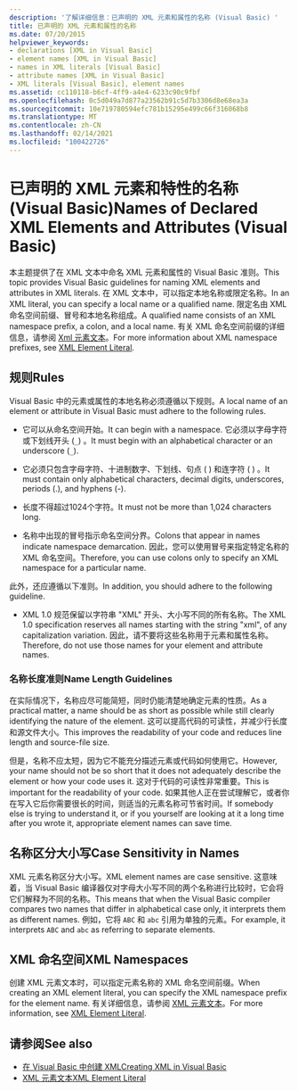 ```yaml
---
description: '了解详细信息：已声明的 XML 元素和属性的名称 (Visual Basic) '
title: 已声明的 XML 元素和属性的名称
ms.date: 07/20/2015
helpviewer_keywords:
- declarations [XML in Visual Basic]
- element names [XML in Visual Basic]
- names in XML literals [Visual Basic]
- attribute names [XML in Visual Basic]
- XML literals [Visual Basic], element names
ms.assetid: cc110118-b6cf-4ff9-a4e4-6233c90c9fbf
ms.openlocfilehash: 0c5d049a7d877a23562b91c5d7b3306d8e68ea3a
ms.sourcegitcommit: 10e719780594efc781b15295e499c66f316068b8
ms.translationtype: MT
ms.contentlocale: zh-CN
ms.lasthandoff: 02/14/2021
ms.locfileid: "100422726"
---
```

# <a name="names-of-declared-xml-elements-and-attributes-visual-basic"></a><span data-ttu-id="ded92-103">已声明的 XML 元素和特性的名称 (Visual Basic)</span><span class="sxs-lookup"><span data-stu-id="ded92-103">Names of Declared XML Elements and Attributes (Visual Basic)</span></span>

<span data-ttu-id="ded92-104">本主题提供了在 XML 文本中命名 XML 元素和属性的 Visual Basic 准则。</span><span class="sxs-lookup"><span data-stu-id="ded92-104">This topic provides Visual Basic guidelines for naming XML elements and attributes in XML literals.</span></span>  <span data-ttu-id="ded92-105">在 XML 文本中，可以指定本地名称或限定名称。</span><span class="sxs-lookup"><span data-stu-id="ded92-105">In an XML literal, you can specify a local name or a qualified name.</span></span> <span data-ttu-id="ded92-106">限定名由 XML 命名空间前缀、冒号和本地名称组成。</span><span class="sxs-lookup"><span data-stu-id="ded92-106">A qualified name consists of an XML namespace prefix, a colon, and a local name.</span></span> <span data-ttu-id="ded92-107">有关 XML 命名空间前缀的详细信息，请参阅 [Xml 元素文本](../../../language-reference/xml-literals/xml-element-literal.md)。</span><span class="sxs-lookup"><span data-stu-id="ded92-107">For more information about XML namespace prefixes, see [XML Element Literal](../../../language-reference/xml-literals/xml-element-literal.md).</span></span>  
  
## <a name="rules"></a><span data-ttu-id="ded92-108">规则</span><span class="sxs-lookup"><span data-stu-id="ded92-108">Rules</span></span>  

 <span data-ttu-id="ded92-109">Visual Basic 中的元素或属性的本地名称必须遵循以下规则。</span><span class="sxs-lookup"><span data-stu-id="ded92-109">A local name of an element or attribute in Visual Basic must adhere to the following rules.</span></span>  
  
- <span data-ttu-id="ded92-110">它可以从命名空间开始。</span><span class="sxs-lookup"><span data-stu-id="ded92-110">It can begin with a namespace.</span></span> <span data-ttu-id="ded92-111">它必须以字母字符或下划线开头 (`_`) 。</span><span class="sxs-lookup"><span data-stu-id="ded92-111">It must begin with an alphabetical character or an underscore (`_`).</span></span>  
  
- <span data-ttu-id="ded92-112">它必须只包含字母字符、十进制数字、下划线、句点 ( ) 和连字符 ( ) 。</span><span class="sxs-lookup"><span data-stu-id="ded92-112">It must contain only alphabetical characters, decimal digits, underscores, periods (.), and hyphens (-).</span></span>  
  
- <span data-ttu-id="ded92-113">长度不得超过1024个字符。</span><span class="sxs-lookup"><span data-stu-id="ded92-113">It must not be more than 1,024 characters long.</span></span>  
  
- <span data-ttu-id="ded92-114">名称中出现的冒号指示命名空间分界。</span><span class="sxs-lookup"><span data-stu-id="ded92-114">Colons that appear in names indicate namespace demarcation.</span></span> <span data-ttu-id="ded92-115">因此，您可以使用冒号来指定特定名称的 XML 命名空间。</span><span class="sxs-lookup"><span data-stu-id="ded92-115">Therefore, you can use colons only to specify an XML namespace for a particular name.</span></span>  
  
 <span data-ttu-id="ded92-116">此外，还应遵循以下准则。</span><span class="sxs-lookup"><span data-stu-id="ded92-116">In addition, you should adhere to the following guideline.</span></span>  
  
- <span data-ttu-id="ded92-117">XML 1.0 规范保留以字符串 "XML" 开头、大小写不同的所有名称。</span><span class="sxs-lookup"><span data-stu-id="ded92-117">The XML 1.0 specification reserves all names starting with the string "xml", of any capitalization variation.</span></span> <span data-ttu-id="ded92-118">因此，请不要将这些名称用于元素和属性名称。</span><span class="sxs-lookup"><span data-stu-id="ded92-118">Therefore, do not use those names for your element and attribute names.</span></span>  
  
### <a name="name-length-guidelines"></a><span data-ttu-id="ded92-119">名称长度准则</span><span class="sxs-lookup"><span data-stu-id="ded92-119">Name Length Guidelines</span></span>  

 <span data-ttu-id="ded92-120">在实际情况下，名称应尽可能简短，同时仍能清楚地确定元素的性质。</span><span class="sxs-lookup"><span data-stu-id="ded92-120">As a practical matter, a name should be as short as possible while still clearly identifying the nature of the element.</span></span> <span data-ttu-id="ded92-121">这可以提高代码的可读性，并减少行长度和源文件大小。</span><span class="sxs-lookup"><span data-stu-id="ded92-121">This improves the readability of your code and reduces line length and source-file size.</span></span>  
  
 <span data-ttu-id="ded92-122">但是，名称不应太短，因为它不能充分描述元素或代码如何使用它。</span><span class="sxs-lookup"><span data-stu-id="ded92-122">However, your name should not be so short that it does not adequately describe the element or how your code uses it.</span></span> <span data-ttu-id="ded92-123">这对于代码的可读性非常重要。</span><span class="sxs-lookup"><span data-stu-id="ded92-123">This is important for the readability of your code.</span></span> <span data-ttu-id="ded92-124">如果其他人正在尝试理解它，或者你在写入它后你需要很长的时间，则适当的元素名称可节省时间。</span><span class="sxs-lookup"><span data-stu-id="ded92-124">If somebody else is trying to understand it, or if you yourself are looking at it a long time after you wrote it, appropriate element names can save time.</span></span>  
  
## <a name="case-sensitivity-in-names"></a><span data-ttu-id="ded92-125">名称区分大小写</span><span class="sxs-lookup"><span data-stu-id="ded92-125">Case Sensitivity in Names</span></span>  

 <span data-ttu-id="ded92-126">XML 元素名称区分大小写。</span><span class="sxs-lookup"><span data-stu-id="ded92-126">XML element names are case sensitive.</span></span> <span data-ttu-id="ded92-127">这意味着，当 Visual Basic 编译器仅对字母大小写不同的两个名称进行比较时，它会将它们解释为不同的名称。</span><span class="sxs-lookup"><span data-stu-id="ded92-127">This means that when the Visual Basic compiler compares two names that differ in alphabetical case only, it interprets them as different names.</span></span> <span data-ttu-id="ded92-128">例如，它将 `ABC` 和 `abc` 引用为单独的元素。</span><span class="sxs-lookup"><span data-stu-id="ded92-128">For example, it interprets `ABC` and `abc` as referring to separate elements.</span></span>  
  
## <a name="xml-namespaces"></a><span data-ttu-id="ded92-129">XML 命名空间</span><span class="sxs-lookup"><span data-stu-id="ded92-129">XML Namespaces</span></span>  

 <span data-ttu-id="ded92-130">创建 XML 元素文本时，可以指定元素名称的 XML 命名空间前缀。</span><span class="sxs-lookup"><span data-stu-id="ded92-130">When creating an XML element literal, you can specify the XML namespace prefix for the element name.</span></span> <span data-ttu-id="ded92-131">有关详细信息，请参阅 [XML 元素文本](../../../language-reference/xml-literals/xml-element-literal.md)。</span><span class="sxs-lookup"><span data-stu-id="ded92-131">For more information, see [XML Element Literal](../../../language-reference/xml-literals/xml-element-literal.md).</span></span>  
  
## <a name="see-also"></a><span data-ttu-id="ded92-132">请参阅</span><span class="sxs-lookup"><span data-stu-id="ded92-132">See also</span></span>

- [<span data-ttu-id="ded92-133">在 Visual Basic 中创建 XML</span><span class="sxs-lookup"><span data-stu-id="ded92-133">Creating XML in Visual Basic</span></span>](creating-xml.md)
- [<span data-ttu-id="ded92-134">XML 元素文本</span><span class="sxs-lookup"><span data-stu-id="ded92-134">XML Element Literal</span></span>](../../../language-reference/xml-literals/xml-element-literal.md)
